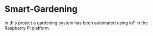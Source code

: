 # Smart-Gardening
In this project a gardening system has been automated using IoT in the Raspberry Pi platform.

